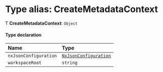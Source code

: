 # Type alias: CreateMetadataContext

Ƭ **CreateMetadataContext**: `Object`

#### Type declaration

| Name                  | Type                                                                |
| :-------------------- | :------------------------------------------------------------------ |
| `nxJsonConfiguration` | [`NxJsonConfiguration`](../../devkit/documents/NxJsonConfiguration) |
| `workspaceRoot`       | `string`                                                            |
